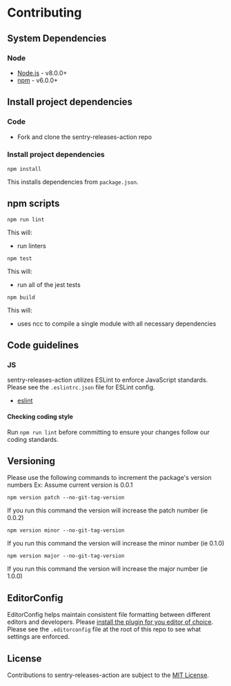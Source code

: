 # Contributing

## System Dependencies

### Node

* [Node.js](https://nodejs.org/) - v8.0.0+
* [npm](https://www.npmjs.com/) - v6.0.0+

## Install project dependencies

### Code

* Fork and clone the sentry-releases-action repo

### Install project dependencies

`npm install`

This installs dependencies from `package.json`.

## npm scripts

`npm run lint`

This will:

* run linters

`npm test`

This will:

* run all of the jest tests

`npm build`

This will:

* uses ncc to compile a single module with all necessary dependencies

## Code guidelines

### JS

sentry-releases-action utilizes ESLint to enforce JavaScript standards. Please see the `.eslintrc.json` file for ESLint config.

* [eslint](https://github.com/eslint/eslint)

#### Checking coding style

Run `npm run lint` before committing to ensure your changes follow our coding standards.

## Versioning

Please use the following commands to increment the package's version numbers
Ex: Assume current version is 0.0.1

`npm version patch --no-git-tag-version`

If you run this command the version will increase the patch number (ie 0.0.2)

`npm version minor --no-git-tag-version`

If you run this command the version will increase the minor number (ie 0.1.0)

`npm version major --no-git-tag-version`

If you run this command the version will increase the major number (ie 1.0.0)


## EditorConfig

EditorConfig helps maintain consistent file formatting between different editors and developers. Please [install the plugin for you editor of choice](https://editorconfig.org/#download). Please see the `.editorconfig` file at the root of this repo to see what settings are enforced.

## License

Contributions to sentry-releases-action are subject to the [MIT License](https://github.com/tclindner/sentry-releases-action/blob/master/LICENSE).
